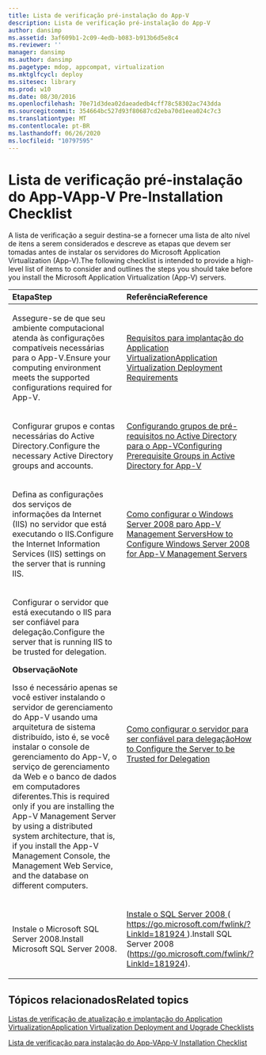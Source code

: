 ```yaml
---
title: Lista de verificação pré-instalação do App-V
description: Lista de verificação pré-instalação do App-V
author: dansimp
ms.assetid: 3af609b1-2c09-4edb-b083-b913b6d5e8c4
ms.reviewer: ''
manager: dansimp
ms.author: dansimp
ms.pagetype: mdop, appcompat, virtualization
ms.mktglfcycl: deploy
ms.sitesec: library
ms.prod: w10
ms.date: 08/30/2016
ms.openlocfilehash: 70e71d3dea02daeadedb4cff78c58302ac743dda
ms.sourcegitcommit: 354664bc527d93f80687cd2eba70d1eea024c7c3
ms.translationtype: MT
ms.contentlocale: pt-BR
ms.lasthandoff: 06/26/2020
ms.locfileid: "10797595"
---
```

# <span data-ttu-id="c4f71-103">Lista de verificação pré-instalação do App-V</span><span class="sxs-lookup"><span data-stu-id="c4f71-103">App-V Pre-Installation Checklist</span></span>


<span data-ttu-id="c4f71-104">A lista de verificação a seguir destina-se a fornecer uma lista de alto nível de itens a serem considerados e descreve as etapas que devem ser tomadas antes de instalar os servidores do Microsoft Application Virtualization (App-V).</span><span class="sxs-lookup"><span data-stu-id="c4f71-104">The following checklist is intended to provide a high-level list of items to consider and outlines the steps you should take before you install the Microsoft Application Virtualization (App-V) servers.</span></span>

<table>
<colgroup>
<col width="50%" />
<col width="50%" />
</colgroup>
<thead>
<tr class="header">
<th align="left"><span data-ttu-id="c4f71-105">Etapa</span><span class="sxs-lookup"><span data-stu-id="c4f71-105">Step</span></span></th>
<th align="left"><span data-ttu-id="c4f71-106">Referência</span><span class="sxs-lookup"><span data-stu-id="c4f71-106">Reference</span></span></th>
</tr>
</thead>
<tbody>
<tr class="odd">
<td align="left"><p><span data-ttu-id="c4f71-107">Assegure-se de que seu ambiente computacional atenda às configurações compatíveis necessárias para o App-V.</span><span class="sxs-lookup"><span data-stu-id="c4f71-107">Ensure your computing environment meets the supported configurations required for App-V.</span></span></p></td>
<td align="left"><p><a href="application-virtualization-deployment-requirements.md" data-raw-source="[Application Virtualization Deployment Requirements](application-virtualization-deployment-requirements.md)"><span data-ttu-id="c4f71-108">Requisitos para implantação do Application Virtualization</span><span class="sxs-lookup"><span data-stu-id="c4f71-108">Application Virtualization Deployment Requirements</span></span></a></p></td>
</tr>
<tr class="even">
<td align="left"><p><span data-ttu-id="c4f71-109">Configurar grupos e contas necessárias do Active Directory.</span><span class="sxs-lookup"><span data-stu-id="c4f71-109">Configure the necessary Active Directory groups and accounts.</span></span></p></td>
<td align="left"><p><a href="configuring-prerequisite-groups-in-active-directory-for-app-v.md" data-raw-source="[Configuring Prerequisite Groups in Active Directory for App-V](configuring-prerequisite-groups-in-active-directory-for-app-v.md)"><span data-ttu-id="c4f71-110">Configurando grupos de pré-requisitos no Active Directory para o App-V</span><span class="sxs-lookup"><span data-stu-id="c4f71-110">Configuring Prerequisite Groups in Active Directory for App-V</span></span></a></p></td>
</tr>
<tr class="odd">
<td align="left"><p><span data-ttu-id="c4f71-111">Defina as configurações dos serviços de informações da Internet (IIS) no servidor que está executando o IIS.</span><span class="sxs-lookup"><span data-stu-id="c4f71-111">Configure the Internet Information Services (IIS) settings on the server that is running IIS.</span></span></p></td>
<td align="left"><p><a href="how-to-configure-windows-server-2008-for-app-v-management-servers.md" data-raw-source="[How to Configure Windows Server 2008 for App-V Management Servers](how-to-configure-windows-server-2008-for-app-v-management-servers.md)"><span data-ttu-id="c4f71-112">Como configurar o Windows Server 2008 paro App-V Management Servers</span><span class="sxs-lookup"><span data-stu-id="c4f71-112">How to Configure Windows Server 2008 for App-V Management Servers</span></span></a></p></td>
</tr>
<tr class="even">
<td align="left"><p><span data-ttu-id="c4f71-113">Configurar o servidor que está executando o IIS para ser confiável para delegação.</span><span class="sxs-lookup"><span data-stu-id="c4f71-113">Configure the server that is running IIS to be trusted for delegation.</span></span></p>
<div class="alert">
<strong><span data-ttu-id="c4f71-114">Observação</span><span class="sxs-lookup"><span data-stu-id="c4f71-114">Note</span></span></strong><br/><p><span data-ttu-id="c4f71-115">Isso é necessário apenas se você estiver instalando o servidor de gerenciamento do App-V usando uma arquitetura de sistema distribuído, isto é, se você instalar o console de gerenciamento do App-V, o serviço de gerenciamento da Web e o banco de dados em computadores diferentes.</span><span class="sxs-lookup"><span data-stu-id="c4f71-115">This is required only if you are installing the App-V Management Server by using a distributed system architecture, that is, if you install the App-V Management Console, the Management Web Service, and the database on different computers.</span></span></p>
</div>
<div>

</div></td>
<td align="left"><p><a href="how-to-configure-the-server-to-be-trusted-for-delegation.md" data-raw-source="[How to Configure the Server to be Trusted for Delegation](how-to-configure-the-server-to-be-trusted-for-delegation.md)"><span data-ttu-id="c4f71-116">Como configurar o servidor para ser confiável para delegação</span><span class="sxs-lookup"><span data-stu-id="c4f71-116">How to Configure the Server to be Trusted for Delegation</span></span></a></p></td>
</tr>
<tr class="odd">
<td align="left"><p><span data-ttu-id="c4f71-117">Instale o Microsoft SQL Server 2008.</span><span class="sxs-lookup"><span data-stu-id="c4f71-117">Install Microsoft SQL Server 2008.</span></span></p></td>
<td align="left"><p><a href="https://go.microsoft.com/fwlink/?LinkId=181924" data-raw-source="[Install SQL Server 2008](https://go.microsoft.com/fwlink/?LinkId=181924)"><span data-ttu-id="c4f71-118">Instale o SQL Server 2008 </a> ( <a href="https://go.microsoft.com/fwlink/?LinkId=181924" data-raw-source="https://go.microsoft.com/fwlink/?LinkId=181924"> https://go.microsoft.com/fwlink/?LinkId=181924 </a> ).</span><span class="sxs-lookup"><span data-stu-id="c4f71-118">Install SQL Server 2008</a> (<a href="https://go.microsoft.com/fwlink/?LinkId=181924" data-raw-source="https://go.microsoft.com/fwlink/?LinkId=181924">https://go.microsoft.com/fwlink/?LinkId=181924</a>).</span></span></p></td>
</tr>
</tbody>
</table>



## <span data-ttu-id="c4f71-119">Tópicos relacionados</span><span class="sxs-lookup"><span data-stu-id="c4f71-119">Related topics</span></span>


[<span data-ttu-id="c4f71-120">Listas de verificação de atualização e implantação do Application Virtualization</span><span class="sxs-lookup"><span data-stu-id="c4f71-120">Application Virtualization Deployment and Upgrade Checklists</span></span>](application-virtualization-deployment-and-upgrade-checklists.md)

[<span data-ttu-id="c4f71-121">Lista de verificação para instalação do App-V</span><span class="sxs-lookup"><span data-stu-id="c4f71-121">App-V Installation Checklist</span></span>](app-v-installation-checklist.md)









